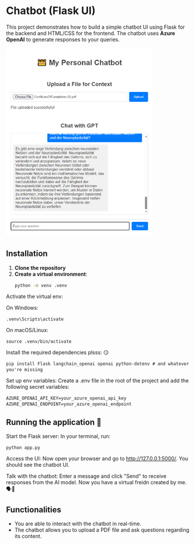 # Chatbot (Flask UI) 


This project demonstrates how to build a simple chatbot UI using Flask for the backend and HTML/CSS for the frontend. The chatbot uses **Azure OpenAI** to generate responses to your queries.

<img src="image.png" width="400" />


## Installation

1. **Clone the repository** 
2. **Create a virtual environment**:
   ```bash
   python -m venv .venv 
   ```
Activate the virtual env:

On Windows:
```
.venv\Scripts\activate 
```
On macOS/Linux:
```
source .venv/bin/activate
```
Install the required dependencies plsss: 😏

```
pip install Flask langchain_openai openai python-dotenv # and whatever you're missing
```
Set up env variables: Create a .env file in the root of the project and add the following secret variables:

```
AZURE_OPENAI_API_KEY=your_azure_openai_api_key
AZURE_OPENAI_ENDPOINT=your_azure_openai_endpoint
```
    

## Running the application 🚀
Start the Flask server: In your terminal, run:

```
python app.py
```
Access the UI: Now open your browser and go to http://127.0.0.1:5000/. You should see the chatbot UI.

Talk with the chatbot: Enter a message and click "Send" to receive responses from the AI model. Now you have a virtual freidn created by me. 🗣️🤖 


## Functionalities

- You are able to interact with the chatbot in real-time.
- The chatbot allows you to upload a PDF file and ask questions regarding its content.